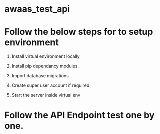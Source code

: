 # awaas_test_api

# Follow the below steps for to setup environment

1. Install virtual environment locally

2. Install pip dependancy modules.

3. Import database migrations

4. Create super user account if required

5. Start the server inside virtual env

# Follow the API Endpoint test one by one.
